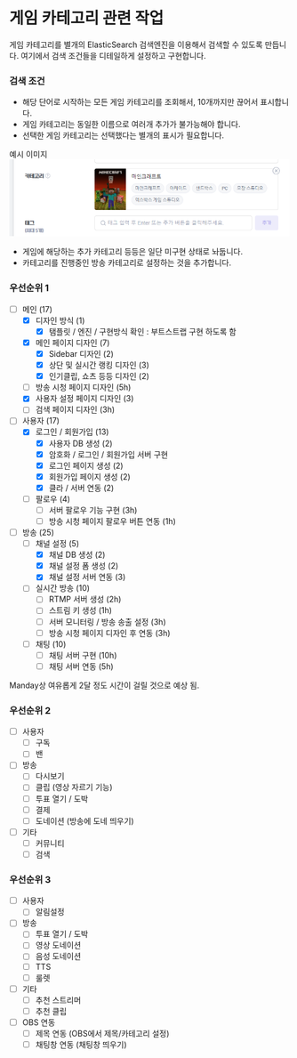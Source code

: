 # 게임 카테고리 관련 작업

게임 카테고리를 별개의 ElasticSearch 검색엔진을 이용해서 검색할 수 있도록 만듭니다.
여기에서 검색 조건들을 디테일하게 설정하고 구현합니다.

### 검색 조건

- 해당 단어로 시작하는 모든 게임 카테고리를 조회해서, 10개까지만 끊어서 표시합니다.
- 게임 카테고리는 동일한 이름으로 여러개 추가가 불가능해야 합니다.
- 선택한 게임 카테고리는 선택했다는 별개의 표시가 필요합니다.

예시 이미지
![이미지](../../img/202406/20240613015825.png)

- 게임에 해당하는 추가 카테고리 등등은 일단 미구현 상태로 놔둡니다.
- 카테고리를 진행중인 방송 카테고리로 설정하는 것을 추가합니다.

### 우선순위 1
- [ ] 메인 (17)
    - [x] 디자인 방식 (1)
        - [x] 탬플릿 / 엔진 / 구현방식 확인 : 부트스트랩 구현 하도록 함
    - [x] 메인 페이지 디자인 (7)
        - [x] Sidebar 디자인 (2)
        - [x] 상단 및 실시간 랭킹 디자인 (3)
        - [x] 인기클립, 쇼츠 등등 디자인 (2)
    - [ ] 방송 시청 페이지 디자인 (5h)
    - [x] 사용자 설정 페이지 디자인 (3)
    - [ ] 검색 페이지 디자인 (3h)
- [ ] 사용자 (17)
    - [x] 로그인 / 회원가입 (13)
        - [x] 사용자 DB 생성 (2)
        - [x] 암호화 / 로그인 / 회원가입 서버 구현
        - [x] 로그인 페이지 생성 (2)
        - [x] 회원가입 페이지 생성 (2)
        - [x] 클라 / 서버 연동 (2)
    - [ ] 팔로우 (4)
        - [ ] 서버 팔로우 기능 구현 (3h)
        - [ ] 방송 시청 페이지 팔로우 버튼 연동 (1h)
- [ ] 방송 (25)
    - [ ] 채널 설정 (5)
        - [x] 채널 DB 생성 (2)
        - [x] 채널 설정 폼 생성 (2)
        - [x] 채널 설정 서버 연동 (3)
    - [ ] 실시간 방송 (10)
        - [ ] RTMP 서버 생성 (2h)
        - [ ] 스트림 키 생성 (1h)
        - [ ] 서버 모니터링 / 방송 송출 설정 (3h)
        - [ ] 방송 시청 페이지 디자인 후 연동 (3h)
    - [ ] 채팅 (10)
        - [ ] 채팅 서버 구현 (10h)
        - [ ] 채팅 서버 연동 (5h)

Manday상 여유롭게 2달 정도 시간이 걸릴 것으로 예상 됨.

### 우선순위 2
- [ ] 사용자
    - [ ] 구독
    - [ ] 밴
- [ ] 방송
    - [ ] 다시보기
    - [ ] 클립 (영상 자르기 기능)
    - [ ] 투표 열기 / 도박
    - [ ] 결제
    - [ ] 도네이션 (방송에 도네 띄우기)
- [ ] 기타
    - [ ] 커뮤니티
    - [ ] 검색

### 우선순위 3

- [ ] 사용자
    - [ ] 알림설정
- [ ] 방송
    - [ ] 투표 열기 / 도박
    - [ ] 영상 도네이션
    - [ ] 음성 도네이션
    - [ ] TTS
    - [ ] 룰렛
- [ ] 기타
    - [ ] 추천 스트리머
    - [ ] 추천 클립
- [ ] OBS 연동
    - [ ] 제목 연동 (OBS에서 제목/카테고리 설정)
    - [ ] 채팅창 연동 (채팅창 띄우기)
